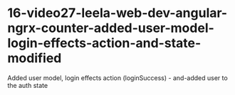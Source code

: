# 16-video27-leela-web-dev-angular-ngrx-counter-added-user-model-login-effects-action-and-state-modified
Added user model, login effects action (loginSuccess) - and-added user to the auth state
